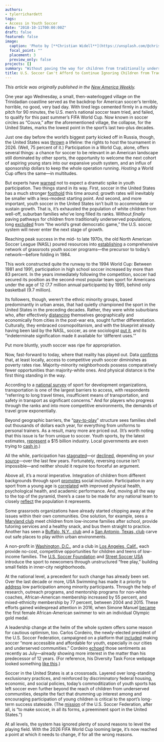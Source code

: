 ```yaml
---
authors:
- tylerrichardett
tags:
- Access in Youth Soccer
date: "2018-10-11T00:00:00Z"
draft: false
featured: false
image:
  caption: 'Photo by [**Christian Widell**](https://unsplash.com/@christianwidell) on [**Unsplash**](https://unsplash.com/photos/6zwP57Z4lTg).'
  focal_point: ""
  placement: 3
  preview_only: false
projects: []
summary: "Without paving the way for children from traditionally underserved populations, our soccer system will never enter the next stage of growth."
title: U.S. Soccer Can't Afford to Continue Ignoring Children from Traditionally Underserved Communities
---
```


*This article was originally published in the [New America Weekly](https://www.newamerica.org/weekly/america-cant-afford-ignore-vast-whiteness-soccer/).*

One year ago Wednesday, a small, then-waterlogged village on the Trinidadian coastline served as the backdrop for American soccer’s terrible, horrible, no good, very bad day. With tired legs cemented firmly in a muddy pitch for 90 minutes, the U.S. men’s national soccer team tried, and failed, to qualify for this past summer’s FIFA World Cup. Now known in soccer circles as “Couva,” after the aforementioned village, the collapse, for the United States, marks the lowest point in the sport’s last two-plus decades.

Just one day before the world’s biggest party kicked off in Russia, though, the United States was [thrown](http://www.espn.com/soccer/fifa-world-cup/4/blog/post/3524721/how-2026-world-cup-bid-was-won-by-canada-mexico-and-the-usa) a lifeline: the rights to host the tournament in 2026. (Well, 75 percent of it.) Participation in a World Cup, alone, offers several things: a chance for soccer to be relevant in an American landscape still dominated by other sports, the opportunity to welcome the next cohort of aspiring young stars into our expansive youth system, and an influx of sponsorship dollars to keep the whole operation running. *Hosting* a World Cup offers the same—in multitudes.

But experts have [warned](https://www.reuters.com/article/us-soccer-worldcup-fifa-2026-usa/boon-expected-for-u-s-soccer-but-no-sea-change-as-world-cup-2026-co-hosts-idUSKBN1JA18F) not to expect a dramatic spike in youth participation. Two things stand in its way. First, soccer in the United States has a much stronger [foothold](https://www.nbcnews.com/storyline/fifa-corruption-scandal/soccer-numbers-look-game-u-s-n365601) this time around; growth rates will inevitably be smaller with a less-modest starting point. And second, and more important, youth soccer in the United States isn’t built to accommodate or sustain growth. That is, it’s exhausted the population of white children from well-off, suburban families who’ve long filled its ranks. Without *finally* paving pathways for children from traditionally underserved populations, long [excluded](https://www.theguardian.com/football/blog/2016/jun/01/us-soccer-diversity-problem-world-football) from “the world’s great democratic game,” the U.S. soccer system will never enter the next stage of growth.

Reaching peak success in the mid- to late 1970s, the old North American Soccer League (NASL) poured resources into [establishing](https://vdocuments.site/contextualizing-suburban-soccer-consumer-culture-lifestyle-differentiation.html) a comprehensive network of grassroots youth soccer programs—the precursor to today’s network—before folding in 1984.

This work constructed quite the runway to the 1994 World Cup: Between 1981 and 1991, participation in high school soccer increased by more than 83 percent. In the years immediately following the competition, soccer had secured its position as the second-most popular team sport for Americans under the age of 12 (7.7 million annual participants) by 1995, behind only basketball (9.7 million).

Its followers, though, weren’t the ethnic minority groups, based predominantly in urban areas, that had quietly championed the sport in the United States in the preceding decades. Rather, they were white suburbians who, after effectively [distancing](https://www.newamerica.org/weekly/edition-167/persistence-blame-game/) themselves geographically and economically from cities in the post-war era, sought further differentiation. Culturally, they embraced cosmopolitanism, and with the blueprint already having been laid by the NASL, soccer, as one sociologist [put it](https://journals.humankinetics.com/doi/10.1123/ssj.5.2.153), and its “indeterminate signification made it available for ‘different uses.’”

Put more bluntly, youth soccer was ripe for appropriation.

Now, fast-forward to today, where that reality has played out. Data [confirms](https://tricha3.shinyapps.io/youth-soccer-virginia/) that, at least locally, access to competitive youth soccer diminishes as poverty rates rise. Majority-minority neighborhoods possess comparatively fewer opportunities than majority-white ones. And physical distance is the first thing standing in the way.

According to a [national survey](https://www.forbes.com/sites/brucelee/2017/12/18/what-to-do-about-sports-participation-dropping-among-kids/2/#b6689215a06d) of sport for development organizations, transportation is one of the largest barriers to access, with respondents “referring to long travel times, insufficient means of transportation, and safety in transport as significant concerns.” And for players who progress through the ranks and into more competitive environments, the demands of travel grow exponentially.

Beyond geographic barriers, the “[pay-to-play](http://www.sandiegouniontribune.com/g00/sports/sd-sp-us-soccer-pay-to-play-u20s-20180814-story.html?i10c.encReferrer=&i10c.ua=1&i10c.dv=22)” structure sees families shell out thousands of dollars each year, for everything from uniforms to personal trainers. As a result, many more are priced out. (It’s worth noting that this issue is far from unique to soccer. Youth sports, by the latest estimates, [represent](http://time.com/4913687/how-kids-sports-became-15-billion-industry/) a $15 billion industry. Local governments are even trying to [cash in](https://www.nytimes.com/2018/09/12/sports/youth-sports-costs.html).)

All the while, participation has [stagnated](https://www.wsj.com/articles/youth-participation-weakens-in-basketball-football-baseball-soccer-1391138849?tesla=y)—or [declined](https://www.nytimes.com/2018/07/14/sports/world-cup/soccer-youth-decline.html), depending on your [source](http://www.latimes.com/sports/soccer/la-sp-us-soccer-baxter-20180804-story.html)—over the last few years. Fortunately, reversing course isn’t impossible—and neither should it require too forceful an argument.

Above all, it’s a moral imperative. Integration of children from different backgrounds through sport [promotes](http://globalsportsdevelopment.org/2016/04/27/sports-as-a-tool-for-social-inclusion-and-social-change/) social inclusion. Participation in any sport from a young age is [correlated](https://www.ncys.org/publications/the-benefits-of-youth-sports.php) with improved physical health, psychological health, and academic performance. And, moving all the way to the top of the pyramid, there’s a case to be made for any national team to closely [reflect](https://www.washingtonpost.com/news/parenting/wp/2016/09/09/soccer-in-the-u-s-still-looks-like-its-for-white-girls/) the population it represents.

Some grassroots organizations have already started chipping away at the issues within their own communities. One solution, for example, sees a [Maryland club](http://www.msysa.org/get_on_the_bus/) meet children from low-income families after school, provide tutoring services and a healthy snack, and bus them straight to practice. Another has seen a [Buffalo, N.Y., club](https://twitter.com/emilydona7/status/1030496931686957057) and a [San Antonio, Texas, club](https://www.aspeninstitute.org/blog-posts/urban-soccer-leadership-academy-opens-doors-latinos-texas/) carve out safe places to play within urban environments.

A non-profit in [Washington, D.C.](https://www.washingtonpost.com/news/soccer-insider/wp/2017/10/29/in-d-c-a-small-step-toward-tackling-u-s-youth-soccers-accessibility-problem/), and a club in [Los Angeles, Calif.](https://medium.com/@LA84Foundation/solving-youth-soccers-diversity-divide-4243f147baa1), each provide no-cost, competitive opportunities for children and teens of low-income families. The [U.S. Soccer Foundation](https://theundefeated.com/features/u-s-soccer-foundations-got-a-brand-new-pitch/) and [Street Soccer USA](https://www.streetsoccerusa.org/mini-pitches/) introduce the sport to newcomers through unstructured “free play,” building small fields in inner-city neighborhoods.

At the national level, a precedent for such change has already been set. Over the last decade or more, USA Swimming has made it a priority to [address](https://www.washingtonpost.com/news/parenting/wp/2016/09/09/soccer-in-the-u-s-still-looks-like-its-for-white-girls/) low participation among minority participants. Through the help of research, outreach programs, and mentorship programs for non-white coaches, African-American membership increased by 55 percent, and mixed-ethnicity membership by 77 percent, between 2004 and 2015. These efforts gained widespread attention in 2016, when Simone Manuel [became](https://www.npr.org/sections/thetorch/2016/08/13/489614522/usa-swimming-wants-more-diversity-in-the-pool) the first female African-American swimmer to win an individual Olympic gold medal.

A leadership change at the helm of the whole system offers some reason for cautious optimism, too. Carlos Cordeiro, the newly-elected president of the U.S. Soccer Federation, campaigned on a platform that [included](http://web.archive.org/web/20180209033522/https://www.carlos4soccer.com/) making soccer “more accessible and affordable for youth, especially in our cities and underserved communities.” Cordeiro [echoed](https://www.ussoccer.com/about/governance/board-of-directors/us-soccer-president-carlos-cordeiro/remarks-to-us-youth-soccer-annual-general-meeting-july-28-2018) those sentiments as recently as July—already showing more interest in the matter than his predecessor of 12 years. (For reference, his Diversity Task Force webpage looked something [like this](https://web.archive.org/web/20171120041044/https://www.ussoccer.com/about/governance/committees/diversity-task-force).)

Soccer in the United States is at a crossroads. Layered over long-standing exclusionary practices, and reinforced by discriminatory federal housing, economic, and social policies, today’s commoditization of youth sports has left soccer even further beyond the reach of children from underserved communities, despite the fact that drumming up interest among and encouraging participation of young children is critical to the sport’s long-term success stateside. (The [mission](https://www.ussoccer.com/about/about-us-soccer) of the U.S. Soccer Federation, after all, is “to make soccer, in all its forms, a preeminent sport in the United States.”)

At all levels, the system has ignored plenty of sound reasons to level the playing field. With the 2026 FIFA World Cup looming large, it’s now reached a point at which it needs to change, if for all the wrong reasons.
